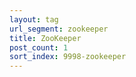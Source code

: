 ```yaml
---
layout: tag
url_segment: zookeeper
title: ZooKeeper
post_count: 1
sort_index: 9998-zookeeper
---
```

